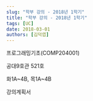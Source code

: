```yaml
---
slug: "학부 강의 - 2018년 1학기"
title: "학부 강의 - 2018년 1학기"
tags: [UC]
date: 2018-03-01
authors: [김덕엽]
---
```


프로그래밍기초(COMP204001)

공대9호관 521호

화1A~4B, 목1A~4B

강의계획서
